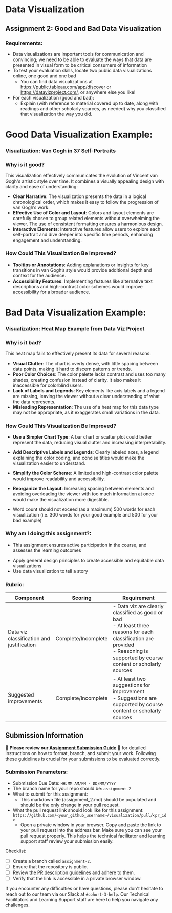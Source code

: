 # Data Visualization

## Assignment 2: Good and Bad Data Visualization

### Requirements:

- Data visualizations are important tools for communication and convincing; we need to be able to evaluate the ways that data are presented in visual form to be critical consumers of information 
- To test your evaluation skills, locate two public data visualizations online, one good and one bad  
    - You can find data visualizations at https://public.tableau.com/app/discover or https://datavizproject.com/, or anywhere else you like! 
- For each visualization (good and bad):  
    - Explain (with reference to material covered up to date, along with readings and other scholarly sources, as needed) why you classified that visualization the way you did.
 
# Good Data Visualization Example:
### **Visualization**: Van Gogh in 37 Self-Portraits

### **Why is it good?**

This visualization effectively communicates the evolution of Vincent van Gogh's artistic style over time. It combines a visually appealing design with clarity and ease of understanding:

- **Clear Narrative**: The visualization presents the data in a logical chronological order, which makes it easy to follow the progression of van Gogh’s work.
- **Effective Use of Color and Layout**: Colors and layout elements are carefully chosen to group related elements without overwhelming the viewer. The use of consistent formatting ensures a harmonious design.
- **Interactive Elements**: Interactive features allow users to explore each self-portrait and dive deeper into specific time periods, enhancing engagement and understanding.

### **How Could This Visualization Be Improved?**

- **Tooltips or Annotations**: Adding explanations or insights for key transitions in van Gogh’s style would provide additional depth and context for the audience.
- **Accessibility Features**: Implementing features like alternative text descriptions and high-contrast color schemes would improve accessibility for a broader audience.



# Bad Data Visualization Example:
### **Visualization**: Heat Map Example from Data Viz Project

### **Why is it bad?**

This heat map fails to effectively present its data for several reasons:

- **Visual Clutter**: The chart is overly dense, with little spacing between data points, making it hard to discern patterns or trends.
- **Poor Color Choices**: The color palette lacks contrast and uses too many shades, creating confusion instead of clarity. It also makes it inaccessible for colorblind users.
- **Lack of Labels and Legends**: Key elements like axis labels and a legend are missing, leaving the viewer without a clear understanding of what the data represents.
- **Misleading Representation**: The use of a heat map for this data type may not be appropriate, as it exaggerates small variations in the data.

### **How Could This Visualization Be Improved?**

- **Use a Simpler Chart Type**: A bar chart or scatter plot could better represent the data, reducing visual clutter and increasing interpretability.
- **Add Descriptive Labels and Legends**: Clearly labeled axes, a legend explaining the color coding, and concise titles would make the visualization easier to understand.
- **Simplify the Color Scheme**: A limited and high-contrast color palette would improve readability and accessibility.
- **Reorganize the Layout**: Increasing spacing between elements and avoiding overloading the viewer with too much information at once would make the visualization more digestible.



      
- Word count should not exceed (as a maximum) 500 words for each visualization (i.e. 
300 words for your good example and 500 for your bad example)

### Why am I doing this assignment?:

- This assignment ensures active participation in the course, and assesses the learning outcomes
* Apply general design principles to create accessible and equitable data visualizations
* Use data visualization to tell a story

### Rubric:

| Component               | Scoring   | Requirement                                                 |
|-------------------------|-----------|-------------------------------------------------------------|
| Data viz classification and justification | Complete/Incomplete | - Data viz are clearly classified as good or bad<br />- At least three reasons for each classification are provided<br />- Reasoning is supported by course content or scholarly sources |
| Suggested improvements  | Complete/Incomplete | - At least two suggestions for improvement<br />- Suggestions are supported by course content or scholarly sources |

## Submission Information

🚨 **Please review our [Assignment Submission Guide](https://github.com/UofT-DSI/onboarding/blob/main/onboarding_documents/submissions.md)** 🚨 for detailed instructions on how to format, branch, and submit your work. Following these guidelines is crucial for your submissions to be evaluated correctly.

### Submission Parameters:
* Submission Due Date: `HH:MM AM/PM - DD/MM/YYYY`
* The branch name for your repo should be: `assignment-2`
* What to submit for this assignment:
    * This markdown file (assignment_2.md) should be populated and should be the only change in your pull request.
* What the pull request link should look like for this assignment: `https://github.com/<your_github_username>/visualization/pull/<pr_id>`
    * Open a private window in your browser. Copy and paste the link to your pull request into the address bar. Make sure you can see your pull request properly. This helps the technical facilitator and learning support staff review your submission easily.

Checklist:
- [ ] Create a branch called `assignment-2`.
- [ ] Ensure that the repository is public.
- [ ] Review [the PR description guidelines](https://github.com/UofT-DSI/onboarding/blob/main/onboarding_documents/submissions.md#guidelines-for-pull-request-descriptions) and adhere to them.
- [ ] Verify that the link is accessible in a private browser window.

If you encounter any difficulties or have questions, please don't hesitate to reach out to our team via our Slack at `#cohort-3-help`. Our Technical Facilitators and Learning Support staff are here to help you navigate any challenges.
